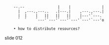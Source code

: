         
        --.--               |    |              |
          |  ,---.,---..   .|---.|    ,---.,---.|
          |  |    |   ||   ||   ||    |---'`---.
          `  `    `---'`---'`---'`---'`---'`---'o

        • how to distribute resources?

















































































slide 012
